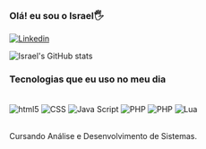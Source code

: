
### Olá! eu sou o Israel🖐️

[![Linkedin](https://img.shields.io/badge/LinkedIn-0077B5?style=for-the-badge&logo=linkedin&logoColor=white)](www.linkedin.com/in/israelsantoss/)


![Israel's GitHub stats](https://github-readme-stats.vercel.app/api?username=IsraelDev560&show_icons=true&theme=dracula)

### Tecnologias que eu uso no meu dia 

<div style="display: inline_block"><br/>
  <img align ="center" alt="html5" src="https://img.shields.io/badge/HTML5-E34F26?style=for-the-badge&logo=html5&logoColor=white">

  <img align ="center" alt="CSS" src="https://img.shields.io/badge/CSS3-1572B6?style=for-the-badge&logo=css3&logoColor=white">

  <img align ="center" alt="Java Script" src="https://img.shields.io/badge/JavaScript-F7DF1E?style=for-the-badge&logo=javascript&logoColor=black">

  <img align ="center" alt="PHP" src="https://img.shields.io/badge/PHP-777BB4?style=for-the-badge&logo=php&logoColor=white">

  <img align ="center" alt="PHP" src="https://img.shields.io/badge/MySQL-00000F?style=for-the-badge&logo=mysql&logoColor=white">

  <img align ="center" alt="Lua" src="https://img.shields.io/badge/Lua-2C2D72?style=for-the-badge&logo=lua&logoColor=white">

</div><br/>

Cursando Análise e Desenvolvimento de Sistemas.
